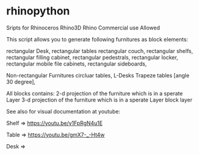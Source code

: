 # rhinopython
Sripts for Rhinoceros Rhino3D Rhino 
Commercial use Allowed 


This script allows you to generate following furnitures as block elements:

  rectangular Desk,
  rectangular tables
  rectangular couch,
  rectangular shelfs,
  rectangular filling cabinet,
  rectangular pedestrals,
  rectangular locker,
  rectangular mobile file cabinets,
  rectangular sideboards,
  
  Non-rectangular Furnitures
  circluar tables,
  L-Desks 
  Trapeze tables [angle 30 degree],
  
  
  All blocks contains: 
    2-d projection of the furniture which is in a sperate Layer
    3-d projection of the furniture which is in a sperate Layer
    block layer
    
 
 See also for visual documentation at youtube:
 
 Shelf => https://youtu.be/y1FpRgN4u1E
 
 Table => https://youtu.be/gmX7-_-Ht4w
 
 Desk =>
